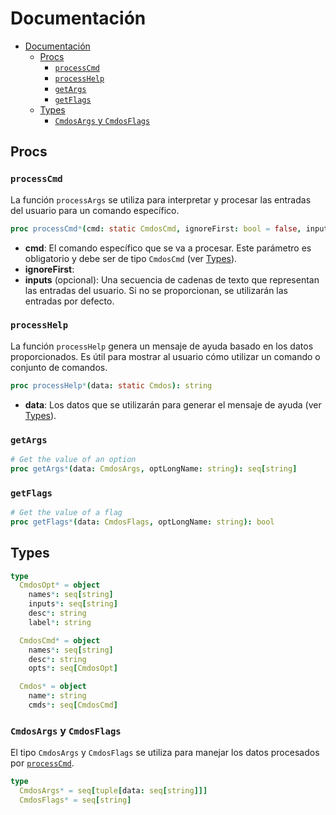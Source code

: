 # Documentación

- [Documentación](#documentacin)
  - [Procs](#procs)
    - [`processCmd`](#processcmd)
    - [`processHelp`](#processhelp)
    - [`getArgs`](#getargs)
    - [`getFlags`](#getflags)
  - [Types](#types)
    - [`CmdosArgs` y `CmdosFlags`](#cmdosargs-y-cmdosflags)

## Procs

### `processCmd`

La función `processArgs` se utiliza para interpretar y procesar las entradas del usuario para un comando específico.

```nim
proc processCmd*(cmd: static CmdosCmd, ignoreFirst: bool = false, inputs: seq[string] = defaultArgs): (CmdosFlags, CmdosArgs) =
```

* **cmd**: El comando específico que se va a procesar. Este parámetro es obligatorio y debe ser de tipo `CmdosCmd` (ver [Types](#types)).
* **ignoreFirst**:
* **inputs** (opcional): Una secuencia de cadenas de texto que representan las entradas del usuario. Si no se proporcionan, se utilizarán las entradas por defecto.

### `processHelp`

La función `processHelp` genera un mensaje de ayuda basado en los datos proporcionados. Es útil para mostrar al usuario cómo utilizar un comando o conjunto de comandos.

```nim
proc processHelp*(data: static Cmdos): string
```

* **data**: Los datos que se utilizarán para generar el mensaje de ayuda (ver [Types](#types)).

### `getArgs`

```nim
# Get the value of an option
proc getArgs*(data: CmdosArgs, optLongName: string): seq[string]
```

### `getFlags`

```nim
# Get the value of a flag
proc getFlags*(data: CmdosFlags, optLongName: string): bool
```

## Types

```nim
type
  CmdosOpt* = object
    names*: seq[string]
    inputs*: seq[string]
    desc*: string
    label*: string

  CmdosCmd* = object
    names*: seq[string]
    desc*: string
    opts*: seq[CmdosOpt]

  Cmdos* = object
    name*: string
    cmds*: seq[CmdosCmd]
```

### `CmdosArgs` y `CmdosFlags`

El tipo `CmdosArgs` y `CmdosFlags` se utiliza para manejar los datos procesados por [`processCmd`](#processargs).

```nim
type
  CmdosArgs* = seq[tuple[data: seq[string]]]
  CmdosFlags* = seq[string]
```

